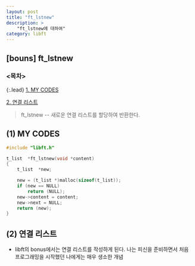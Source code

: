 ```yaml
---
layout: post
title: "ft_lstnew"
description: >
    "ft_lstnew에 대하여"
category: libft
---
```

## [bouns] ft_lstnew

### <목차>
{:.lead}
[1. MY CODES](#1-my-codes)

[2. 연결 리스트](#2-연결-리스트)

> ft_lstnew -- 새로운 연결 리스트를 할당하여 반환한다.


## (1) MY CODES
~~~c
#include "libft.h"

t_list	*ft_lstnew(void	*content)
{
	t_list	*new;

	new = (t_list *)malloc(sizeof(t_list));
	if (new == NULL)
		return (NULL);
	new->content = content;
	new->next = NULL;
	return (new);
}
~~~

## (2) 연결 리스트
- libft의 bonus에서는 연결 리스트를 작성하게 된다. 나는 피신을 준비하면서 처음 프로그래밍을 시작했던 나에게는 매우 생소한 개념